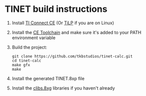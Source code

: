 # TINET build instructions

1. Install [TI Connect CE](https://education.ti.com/en/products/computer-software/ti-connect-ce-sw) (Or [TiLP](http://lpg.ticalc.org/prj_tilp/) if you are on Linux)
2. Install the [CE Toolchain](https://ce-programming.github.io/toolchain/static/getting-started.html) and make sure it's added to your PATH environment variable
3. Build the project:

    ```shell
    git clone https://github.com/tkbstudios/tinet-calc.git
    cd tinet-calc
    make gfx
    make
    ```

4. Install the generated TINET.8xp file
5. Install the [clibs.8xg](https://github.com/CE-Programming/libraries/releases/latest) libraries if you haven't already
